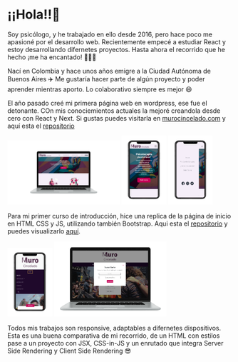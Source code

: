 # ¡¡Hola!!👋

Soy psicólogo, y he trabajado en ello desde 2016, pero hace poco me apasioné por el desarrollo web. Recientemente empecé a estudiar React y estoy desarrollando difernetes proyectos. Hasta ahora el recorrido que he hecho ¡me ha encantado! 💜💜💜

Nací en Colombia y hace unos años emigre a la Ciudad Autónoma de Buenos Aires ✈️ Me gustaría hacer parte de algún proyecto y poder aprender mientras aporto. Lo colaborativo siempre es mejor 😄

El año pasado creé mi primera página web en wordpress, ese fue el detonante. COn mis conociemientos actuales la mejoré creandola desde cero con React y Next. Si gustas puedes visitarla en [murocincelado.com](https://murocincelado.com/) y aquí esta el [repositorio](https://github.com/jmilo13/muro-cincelado)

<img  src='./murocincelado.png' height='50%' width='50%'> <img  src='./murophone.png' height='20%' width='20%'> <img  src='./murophonemenu.png' height='20%' width='20%'>

Para mi primer curso de introducción, hice una replica de la página de inicio en HTML CSS y JS, utilizando también Bootstrap. Aqui esta el [repositorio](https://github.com/jmilo13/muro_cincelado) y puedes visualizarlo [aquí](https://jmilo13.github.io/muro_cincelado/).

<img  src='./repliphone.png' height='20%' width='20%'> <img  src='./replica.png' height='50%' width='50%'>

Todos mis trabajos son responsive, adaptables a difernetes dispositivos. Esta es una buena comparativa de mi recorrido, de un HTML con estilos pase a un proyecto con JSX, CSS-in-JS y un enrutado que integra Server Side Rendering y Client Side Rendering 😎
